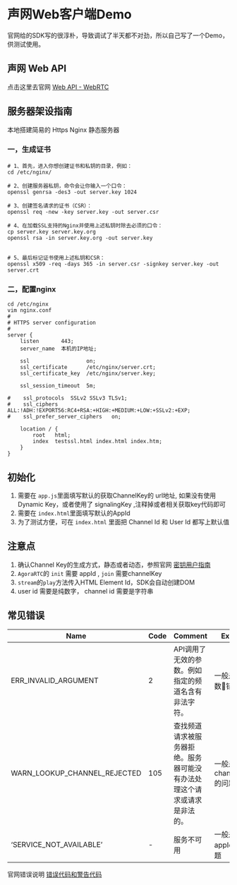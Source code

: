 # 声网Web客户端Demo

官网给的SDK写的很淳朴，导致调试了半天都不对劲，所以自己写了一个Demo，供测试使用。

## 声网 Web API 

点击这里去官网 [Web API - WebRTC ](https://docs.agora.io/cn/user_guide/API/webrtc_interop_api.html) 

## 服务器架设指南

本地搭建简易的 Https Nginx 静态服务器

### 一，生成证书
```
# 1、首先，进入你想创建证书和私钥的目录，例如：
cd /etc/nginx/

# 2、创建服务器私钥，命令会让你输入一个口令：
openssl genrsa -des3 -out server.key 1024

# 3、创建签名请求的证书（CSR）：
openssl req -new -key server.key -out server.csr

# 4、在加载SSL支持的Nginx并使用上述私钥时除去必须的口令：
cp server.key server.key.org
openssl rsa -in server.key.org -out server.key


# 5、最后标记证书使用上述私钥和CSR：
openssl x509 -req -days 365 -in server.csr -signkey server.key -out server.crt
```

### 二，配置nginx

```
cd /etc/nginx
vim nginx.conf
#
# HTTPS server configuration
#
server {
    listen       443;
    server_name  本机的IP地址;

    ssl                  on;
    ssl_certificate      /etc/nginx/server.crt;
    ssl_certificate_key  /etc/nginx/server.key;

    ssl_session_timeout  5m;

#    ssl_protocols  SSLv2 SSLv3 TLSv1;
#    ssl_ciphers  ALL:!ADH:!EXPORT56:RC4+RSA:+HIGH:+MEDIUM:+LOW:+SSLv2:+EXP;
#    ssl_prefer_server_ciphers   on;

    location / {
        root   html;
        index  testssl.html index.html index.htm;
    }
}

```

## 初始化

1. 需要在 `app.js`里面填写默认的获取ChannelKey的 url地址, 如果没有使用 Dynamic Key，或者使用了 signalingKey ,注释掉或者相关获取key代码即可
1. 需要在 `index.html`里面填写默认的AppId
1. 为了测试方便，可在 `index.html` 里面把 Channel Id 和 User Id 都写上默认值

## 注意点

1. 确认Channel Key的生成方式，静态或者动态，参照官网 [密钥用户指南](https://docs.agora.io/cn/user_guide/Component_and_Others/Dynamic_Key_User_Guide.html)
2. `AgoraRTC`的 `init` 需要 appId ,  `join` 需要channelKey
3. `stream`的`play`方法传入HTML Element Id，SDK会自动创建DOM
4. user id 需要是纯数字， channel id 需要是字符串

## 常见错误
| Name        | Code           | Comment  | Explain |
| -- |--| -- | -- |
| ERR_INVALID_ARGUMENT | 2 | API调用了无效的参数。例如指定的频道名含有非法字符。 | 一般是参数错误 |
|WARN_LOOKUP_CHANNEL_REJECTED |105| 查找频道请求被服务器拒绝。服务器可能没有办法处理这个请求或请求是非法的。|一般是channelKey的问题 |
|‘SERVICE_NOT_AVAILABLE’| - | 服务不可用 | 一般是appId的问题 |

官网错误说明 [错误代码和警告代码](https://docs.agora.io/cn/user_guide/troubleshooting/error.html)


